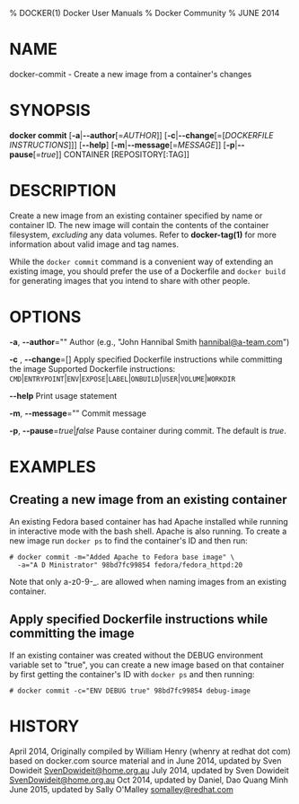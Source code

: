 % DOCKER(1) Docker User Manuals
% Docker Community
% JUNE 2014
# NAME
docker-commit - Create a new image from a container's changes

# SYNOPSIS
**docker commit**
[**-a**|**--author**[=*AUTHOR*]]
[**-c**|**--change**[=\[*DOCKERFILE INSTRUCTIONS*\]]]
[**--help**]
[**-m**|**--message**[=*MESSAGE*]]
[**-p**|**--pause**[=*true*]]
CONTAINER [REPOSITORY[:TAG]]

# DESCRIPTION
Create a new image from an existing container specified by name or
container ID.  The new image will contain the contents of the
container filesystem, *excluding* any data volumes. Refer to **docker-tag(1)**
for more information about valid image and tag names.

While the `docker commit` command is a convenient way of extending an
existing image, you should prefer the use of a Dockerfile and `docker
build` for generating images that you intend to share with other
people.

# OPTIONS
**-a**, **--author**=""
   Author (e.g., "John Hannibal Smith <hannibal@a-team.com>")

**-c** , **--change**=[]
   Apply specified Dockerfile instructions while committing the image
   Supported Dockerfile instructions: `CMD`|`ENTRYPOINT`|`ENV`|`EXPOSE`|`LABEL`|`ONBUILD`|`USER`|`VOLUME`|`WORKDIR`

**--help**
  Print usage statement

**-m**, **--message**=""
   Commit message

**-p**, **--pause**=*true*|*false*
   Pause container during commit. The default is *true*.

# EXAMPLES

## Creating a new image from an existing container
An existing Fedora based container has had Apache installed while running
in interactive mode with the bash shell. Apache is also running. To
create a new image run `docker ps` to find the container's ID and then run:

    # docker commit -m="Added Apache to Fedora base image" \
      -a="A D Ministrator" 98bd7fc99854 fedora/fedora_httpd:20

Note that only a-z0-9-_. are allowed when naming images from an 
existing container.

## Apply specified Dockerfile instructions while committing the image
If an existing container was created without the DEBUG environment
variable set to "true", you can create a new image based on that
container by first getting the container's ID with `docker ps` and
then running:

    # docker commit -c="ENV DEBUG true" 98bd7fc99854 debug-image

# HISTORY
April 2014, Originally compiled by William Henry (whenry at redhat dot com)
based on docker.com source material and in
June 2014, updated by Sven Dowideit <SvenDowideit@home.org.au>
July 2014, updated by Sven Dowideit <SvenDowideit@home.org.au>
Oct 2014, updated by Daniel, Dao Quang Minh <daniel at nitrous dot io>
June 2015, updated by Sally O'Malley <somalley@redhat.com>
